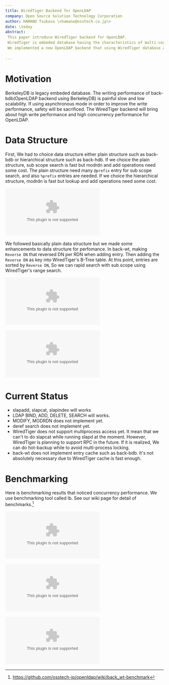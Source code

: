 ```yaml
---
title: WiredTiger Backend for OpenLDAP
company: Open Source Solution Technology Corporation
author: HAMANO Tsukasa \<hamano@osstech.co.jp\>
date: \today
abstract:
 This paper introduce WiredTiger backend for OpenLDAP.
 WiredTiger is embeded database having the characteristics of multi-core scalability and lock-free algorithms.
 We implemented a new OpenLDAP backend that using WiredTiger database and then we made an experiment about performance.

---
```


# Motivation
BerkeleyDB is legacy embeded database.
The writing performance of back-bdb(OpenLDAP backend using BerkeleyDB) is painful slow and low scalability.
If using asynchronous mode in order to improve the write performance, safety will be sacrificed.
The WiredTiger backend will bring about high write performance and high concurrency performance for OpenLDAP.

# Data Structure
First, We had to choice data structure either plain structure such as back-bdb or hierarchical structure such as back-hdb.
If we choice the plain structure, sub scope search is fast but modrdn and add operations need some cost.
The plain structure need many `@prefix` entry for sub scope search, and also `%prefix` entries are needed.
If we choice the hierarchical structure, modrdn is fast but lookup and add operations need some cost.

![Plain structure vs Hierarchical structure](figure/plain_vs_hierarchical.eps)

We followed basically plain data structure but we made some enhancements to data structure for perfomance.
In back-wt, making `Reverse DN` that reversed DN per RDN when adding entry.
Then adding the `Reverse DN` as key into WiredTiger's B-Tree table.
At this point, entries are sorted by `Reverse DN`, So we can rapid search with sub scope using WiredTiger's range search.

![Making Reverse DN](figure/reverse_dn.eps)

![back-wt data structure](figure/back-wt_data_structure.eps)

# Current Status

 * slapadd, slapcat, slapindex will works
 * LDAP BIND, ADD, DELETE, SEARCH will works.
 * MODIFY, MODRDN does not implement yet.
 * deref search does not implement yet.
 * WiredTiger does not support multiprocess access yet.
 It mean that we can't to do slapcat while running slapd at the moment.
 However, WiredTiger is planning to support RPC in the future.
 If it is realized, We can do hot-backup while to avoid multi-process locking.
 * back-wt does not implement entry cache such as back-bdb.
 It's not absolutely necessary due to WiredTiger cache is fast enough.

# Benchmarking
Here is benchmarking results that noticed concurrency performance.
We use benchmarking tool called lb. See our wiki page for detail of benchmarks.[^benchmark_result]

![LDAP ADD Benchmarking](benchmark/add.eps)

![LDAP BIND Benchmarking](benchmark/bind.eps)

![LDAP SEARCH Benchmarking](benchmark/search.eps)

[^lb]: <https://github.com/hamano/lb>
[^benchmark_result]: <https://github.com/osstech-jp/openldap/wiki/back_wt-benchmark>
